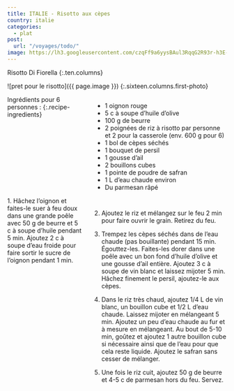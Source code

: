 ```yaml
---
title: ITALIE - Risotto aux cèpes
country: italie
categories:
  - plat
post:
  url: "/voyages/todo/"
image: https://lh3.googleusercontent.com/czqFf9a6yysBAul3RqqG2R93r-h3E-dHmy-KPbfFZ_Kj2Zz-va3BGcdCLl5ScYgavclEkgSwvIvcv39Z-C1GGNhtfilqy-SgJIbvzDg8ZjqwNnafIhoq9sqLVJXIT-aajVzlfMGU_VqW7tFf0CrIEvu78upTn49_d5w7z44S8exadzkjPR8LqQ5r6J21gApmBXNfv2uyPI40Eu5awc3a0JTLKocLqPpZjzdA25pBgIFQ-OGv5pBVGgEryt2YZRcblnBaEeUMX5ZM7b37kgX2jCYO0DeUvOF7NLNvKWb6QYUnho0aRkZ-cphEhmVyiW4GqbbFZh5FlgVb4PTxh8FYRcI-lJBk_IfthtRRX3lZJchKI80hWOq4d2Kuxm1ixKSF-PBv0AB69zGWA7xdUBQaTM7zZzvqsgO4VDo_hjN1KWRgJQHaQiZM4v94mSTLydM2V7FXXr4BdYjUzIBA89t9X29vWARhdtuZo2Dopq2my-p9C_MkKVRAkVjo3Vv2hE0ONgIMUOTscfNTN9ocwgKnOKQeYlX2hnggwVd6LOItm-gDd4FCfpZN0BJJAO7fYSQspazmbJ-5_huzQSscEsntsOhvREYH7KwyFCBLk8-ZDOSFPN1WBohj-K96eieFTz0DxjVM_5dIUzIJLYvnsrfjF36BaST2zvRO8UbHz5UHohhPHrE967OCneJK2KCMLYUc1C12JjwXEcj0xMfruax3A-MmIcHkcWvI9ns5X8JM3KY0VScR=w900
---
```


Risotto Di Fiorella
{:.ten.columns}

<!--fin extrait-->

![pret pour le risotto]({{ page.image }})
{:.sixteen.columns.first-photo}

<div class="four columns" markdown="1">
Ingrédients pour 6 personnes :
{:.recipe-ingredients}

- 1 oignon rouge
- 5 c à soupe d’huile d’olive
- 100 g de beurre
- 2 poignées de riz à risotto par personne et 2 pour la casserole (env. 600 g pour 6)
- 1 bol de cèpes séchés
- 1 bouquet de persil
- 1 gousse d’ail
- 2 bouillons cubes
- 1 pointe de poudre de safran
- 1 L d’eau chaude environ
- Du parmesan râpé
</div>

<div class="ten columns" markdown="1">
1. Hâchez l’oignon et faites-le suer à feu doux dans une grande poêle avec 50 g de beurre et 5 c à soupe d’huile pendant 5 min. Ajoutez 2 c à soupe d’eau froide pour faire sortir le sucre de l’oignon pendant 1 min.

2. Ajoutez le riz et mélangez sur le feu 2 min pour faire ouvrir le grain. Retirez du feu.

3. Trempez les cèpes séchés dans de l’eau chaude (pas bouillante) pendant 15 min. Égouttez-les. Faites-les dorer dans une poêle avec un bon fond d’huile d’olive et une gousse d’ail entière. Ajoutez 3 c à soupe de vin blanc et laissez mijoter 5 min. Hâchez finement le persil, ajoutez-le aux cèpes.

4. Dans le riz très chaud, ajoutez 1/4 L de vin blanc, un bouillon cube et 1/2 L d’eau chaude. Laissez mijoter en mélangeant 5 min. Ajoutez un peu d’eau chaude au fur et à mesure en mélangeant. Au bout de 5-10 min, goûtez et ajoutez 1 autre bouillon cube si nécessaire ainsi que de l’eau pour que cela reste liquide. Ajoutez le safran sans cesser de mélanger.

5. Une fois le riz cuit, ajoutez 50 g de beurre et 4-5 c de parmesan hors du feu. Servez.
</div>
